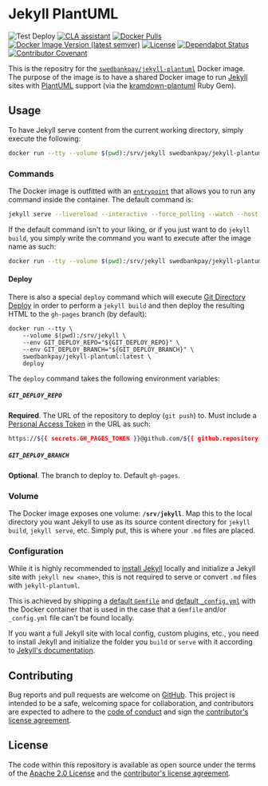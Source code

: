 # Jekyll PlantUML

![Test Deploy][test-badge]
[![CLA assistant][cla-badge]][cla]
[![Docker Pulls][docker-pull-badge]][docker]
[![Docker Image Version (latest semver)][docker-version-badge]][docker]
[![License][license-badge]][apachev2]
[![Dependabot Status][dependabot-badge]][dependabot]
[![Contributor Covenant][coc-badge]][coc]

This is the repositry for the [`swedbankpay/jekyll-plantuml`][docker] Docker
image. The purpose of the image is to have a shared Docker image to run
[Jekyll][jekyll] sites with [PlantUML][plantuml] support (via the
[kramdown-plantuml][kramdown-plantuml] Ruby Gem).

## Usage

To have Jekyll serve content from the current working directory, simply execute
the following:

```bash
docker run --tty --volume $(pwd):/srv/jekyll swedbankpay/jekyll-plantuml:latest
```

### Commands

The Docker image is outfitted with an [`entrypoint`][entrypoint] that allows you
to run any command inside the container. The default command is:

```bash
jekyll serve --livereload --interactive --force_polling --watch --host 0.0.0.0
```

If the default command isn't to your liking, or if you just want to do
`jekyll build`, you simply write the command you want to execute after the image
name as such:

```bash
docker run --tty --volume $(pwd):/srv/jekyll swedbankpay/jekyll-plantuml:latest jekyll build
```

#### Deploy

There is also a special `deploy` command which will execute [Git Directory
Deploy][gdd] in order to perform a `jekyll build` and then deploy the resulting
HTML to the `gh-pages` branch (by default):

```shell
docker run --tty \
    --volume $(pwd):/srv/jekyll \
    --env GIT_DEPLOY_REPO="${GIT_DEPLOY_REPO}" \
    --env GIT_DEPLOY_BRANCH="${GIT_DEPLOY_BRANCH}" \
    swedbankpay/jekyll-plantuml:latest \
    deploy
```

The `deploy` command takes the following environment variables:

##### `GIT_DEPLOY_REPO`

**Required**. The URL of the repository to deploy (`git push`) to. Must include
a [Personal Access Token][pat] in the URL as such:

```bash
https://${{ secrets.GH_PAGES_TOKEN }}@github.com/${{ github.repository }}.git
```

##### `GIT_DEPLOY_BRANCH`

**Optional**. The branch to deploy to. Default `gh-pages`.

### Volume

The Docker image exposes one volume: **`/srv/jekyll`**. Map this to the local
directory you want Jekyll to use as its source content directory for `jekyll
build`, `jekyll serve`, etc. Simply put, this is where your `.md` files are
placed.

### Configuration

While it is highly recommended to [install Jekyll][jekyll-docs] locally and
initialize a Jekyll site with `jekyll new <name>`, this is not required to
serve or convert `.md` files with `jekyll-plantuml`.

This is achieved by shipping a [default `Gemfile`][gemfile] and [default
`_config.yml`][config] with the Docker container that is used in the case that a
`Gemfile` and/or `_config.yml` file can't be found locally.

If you want a full Jekyll site with local config, custom plugins, etc., you need
to install Jekyll and initialize the folder you `build` or `serve` with it
according to [Jekyll's documentation][jekyll-docs].

## Contributing

Bug reports and pull requests are welcome on [GitHub][github]. This project is
intended to be a safe, welcoming space for collaboration, and contributors are
expected to adhere to the [code of conduct][coc] and sign the
[contributor's license agreement][cla].

## License

The code within this repository is available as open source under the terms of
the [Apache 2.0 License][apachev2] and the [contributor's license
agreement][cla].

[apachev2]:             https://opensource.org/licenses/Apache-2.0
[cla-badge]:            https://cla-assistant.io/readme/badge/SwedbankPay/jekyll-plantuml-docker
[cla]:                  https://cla-assistant.io/SwedbankPay/jekyll-plantuml-docker
[coc-badge]:            https://img.shields.io/badge/Contributor%20Covenant-v2.0%20adopted-ff69b4.svg
[coc]:                  ./CODE_OF_CONDUCT.md
[config]:               ./.docker/jekyll-plantuml/_config.yml
[dependabot-badge]:     https://api.dependabot.com/badges/status?host=github&repo=SwedbankPay/jekyll-plantuml-docker
[dependabot]:           https://dependabot.com
[docker-pull-badge]:    https://img.shields.io/docker/pulls/swedbankpay/jekyll-plantuml
[docker-version-badge]: https://img.shields.io/docker/v/swedbankpay/jekyll-plantuml
[docker]:               https://hub.docker.com/r/swedbankpay/jekyll-plantuml
[entrypoint]:           ./.docker/entrypoint
[gdd]:                  https://github.com/SwedbankPay/git-directory-deploy/
[gemfile]:              ./.docker/jekyll-plantuml/Gemfile
[github]:               https://github.com/SwedbankPay/jekyll-plantuml-docker
[jekyll-docs]:          https://jekyllrb.com/docs/
[jekyll]:               https://jekyllrb.com/
[kramdown-plantuml]:    https://github.com/SwedbankPay/kramdown-plantuml
[license-badge]:        https://img.shields.io/badge/License-Apache%202.0-blue.svg
[pat]:                  https://help.github.com/en/github/authenticating-to-github/creating-a-personal-access-token-for-the-command-line
[plantuml]:             https://plantuml.com/
[test-badge]:           https://github.com/SwedbankPay/jekyll-plantuml-docker/workflows/Test%20Deploy/badge.svg
